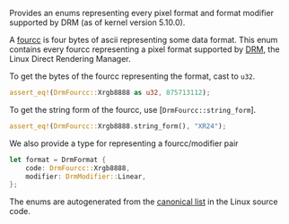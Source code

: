 Provides an enums representing every pixel format and format modifier supported
by DRM (as of kernel version 5.10.0).

A [fourcc][fourcc_wiki] is four bytes of ascii representing some data format. This enum contains
every fourcc representing a pixel format supported by [DRM][drm_wiki], the Linux Direct
Rendering Manager.

To get the bytes of the fourcc representing the format, cast to `u32`.

```rust
assert_eq!(DrmFourcc::Xrgb8888 as u32, 875713112);
```

To get the string form of the fourcc, use [`DrmFourcc::string_form`].

```rust
assert_eq!(DrmFourcc::Xrgb8888.string_form(), "XR24");
```

We also provide a type for representing a fourcc/modifier pair

```rust
let format = DrmFormat {
    code: DrmFourcc::Xrgb8888,
    modifier: DrmModifier::Linear,
};
```

The enums are autogenerated from the [canonical list][canonical] in the Linux source code.

[fourcc_wiki]: https://en.wikipedia.org/wiki/FourCC
[drm_wiki]: https://en.wikipedia.org/wiki/Direct_Rendering_Managerz
[canonical]: https://github.com/torvalds/linux/blame/master/include/uapi/drm/drm_fourcc.h
